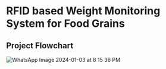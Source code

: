 # RFID based Weight Monitoring System for Food Grains
## Project Flowchart
![WhatsApp Image 2024-01-03 at 8 15 36 PM](https://github.com/kathuria07/Weight-Measuring-System-/assets/128351960/e33f9955-43f2-41fd-b4c6-62cc8fa6b9d1)
